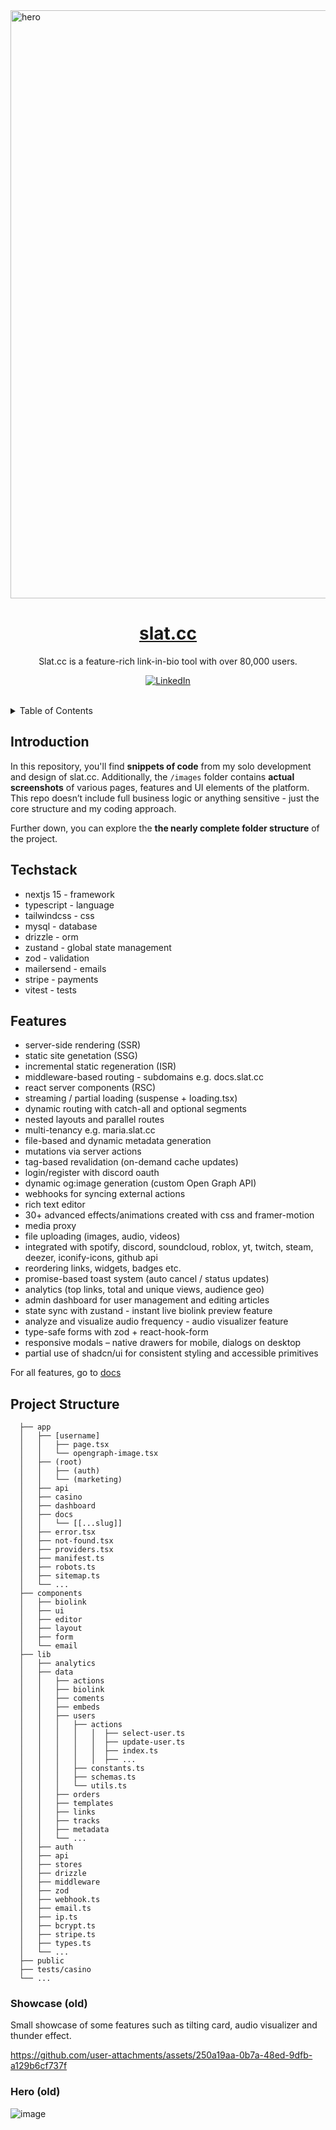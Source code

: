 <img width="1892" height="941" alt="hero" src="https://github.com/user-attachments/assets/336d92a3-da70-4be9-a036-167c6624dbff" />

<p align="center">
  <a href="https://slat.cc/">
    <h1 align="center">slat.cc</h1>
  </a>
</p>

<p align="center">
Slat.cc is a feature-rich link-in-bio tool with over 80,000 users.
</p>
<p align="center">
  <a href="https://www.linkedin.com/in/maria-nguyen-le">
    <img src="https://img.shields.io/badge/-MariaLe-blue?style=plastic-square&logo=Linkedin&logoColor=white&link=https://www.linkedin.com/in/maria-nguyen-le/" alt="LinkedIn" />
  </a>
</p>
<br/>

<!-- TABLE OF CONTENTS -->
<details>
  <summary>Table of Contents</summary>
  <ol>
    <li>
      <a href="#introduction">Intro</a>
    </li>
    <li>
      <a href="#techstack">Techstack</a>
    </li>
    <li><a href="#features-technical">Features</a></li>
    <li><a href="#project-structure">Project Structure</a></li>
  </ol>
</details

<hr />

## Introduction

In this repository, you'll find **snippets of code** from my solo development and design of slat.cc.
Additionally, the `/images` folder contains **actual screenshots** of various pages, features and UI elements of the platform.
This repo doesn’t include full business logic or anything sensitive - just the core structure and my coding approach.

Further down, you can explore the **the nearly complete folder structure** of the project.

## Techstack

- nextjs 15 - framework
- typescript - language
- tailwindcss - css
- mysql - database
- drizzle - orm
- zustand - global state management
- zod - validation
- mailersend - emails
- stripe - payments
- vitest - tests

## Features

- server-side rendering (SSR)
- static site genetation (SSG)
- incremental static regeneration (ISR)
- middleware-based routing - subdomains e.g. docs.slat.cc
- react server components (RSC)
- streaming / partial loading (suspense + loading.tsx)
- dynamic routing with catch-all and optional segments
- nested layouts and parallel routes
- multi-tenancy e.g. maria.slat.cc
- file-based and dynamic metadata generation
- mutations via server actions
- tag-based revalidation (on-demand cache updates)
- login/register with discord oauth
- dynamic og:image generation (custom Open Graph API)
- webhooks for syncing external actions
- rich text editor
- 30+ advanced effects/animations created with css and framer-motion
- media proxy
- file uploading (images, audio, videos)
- integrated with spotify, discord, soundcloud, roblox, yt, twitch, steam, deezer, iconify-icons, github api
- reordering links, widgets, badges etc.
- promise-based toast system (auto cancel / status updates)
- analytics (top links, total and unique views, audience geo)
- admin dashboard for user management and editing articles
- state sync with zustand - instant live biolink preview feature
- analyze and visualize audio frequency - audio visualizer feature
- type-safe forms with zod + react-hook-form
- responsive modals – native drawers for mobile, dialogs on desktop
- partial use of shadcn/ui for consistent styling and accessible primitives

For all features, go to [docs](https://slat.cc/docs)

## Project Structure

```
  ├── app
  │   ├── [username]
  │   │   ├── page.tsx
  │   │   └── opengraph-image.tsx
  │   ├── (root)
  │   │   ├── (auth)
  │   │   └── (marketing)
  │   ├── api
  │   ├── casino
  │   ├── dashboard
  │   ├── docs
  │   │   └── [[...slug]]
  │   ├── error.tsx
  │   ├── not-found.tsx
  │   ├── providers.tsx
  │   ├── manifest.ts
  │   ├── robots.ts
  │   ├── sitemap.ts
  │   └── ...
  ├── components
  │   ├── biolink
  │   ├── ui
  │   ├── editor
  │   ├── layout
  │   ├── form
  │   └── email
  ├── lib
  │   ├── analytics
  │   ├── data
  │   │   ├── actions
  │   │   ├── biolink
  │   │   ├── coments
  │   │   ├── embeds
  │   │   ├── users
  │   │   │   ├── actions
  │   │   │   │   │  ├── select-user.ts
  │   │   │   │   │  ├── update-user.ts
  │   │   │   │   │  ├── index.ts
  │   │   │   │   │  ├── ...
  │   │   │   ├── constants.ts
  │   │   │   ├── schemas.ts
  │   │   │   └── utils.ts
  │   │   ├── orders
  │   │   ├── templates
  │   │   ├── links
  │   │   ├── tracks
  │   │   ├── metadata
  │   │   └── ...
  │   ├── auth
  │   ├── api
  │   ├── stores
  │   ├── drizzle
  │   ├── middleware
  │   ├── zod
  │   ├── webhook.ts
  │   ├── email.ts
  │   ├── ip.ts
  │   ├── bcrypt.ts
  │   ├── stripe.ts
  │   ├── types.ts
  │   └── ...
  ├── public
  ├── tests/casino
  └── ...
```

### Showcase (old)

Small showcase of some features such as tilting card, audio visualizer and thunder effect.

https://github.com/user-attachments/assets/250a19aa-0b7a-48ed-9dfb-a129b6cf737f

### Hero (old)

![image](https://github.com/user-attachments/assets/22fbdb42-f2cb-4324-8d61-39435530997d)
